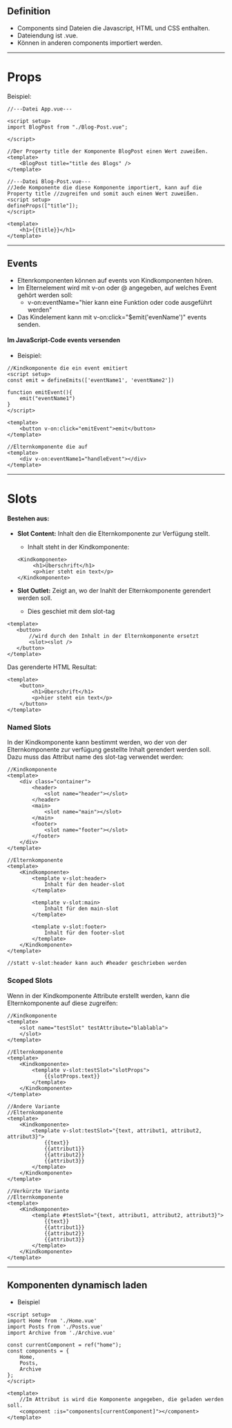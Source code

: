 ## Definition
- Components sind Dateien die Javascript, HTML und CSS enthalten.
- Dateiendung ist .vue.
- Können in anderen components importiert werden.

---

# Props

Beispiel:
```vue
//---Datei App.vue---

<script setup>
import BlogPost from "./Blog-Post.vue"; 

</script>                               

//Der Property title der Komponente BlogPost einen Wert zuweißen.
<template>                              
    <BlogPost title="title des Blogs" />
</template>                             

//---Datei Blog-Post.vue---
//Jede Komponente die diese Komponente importiert, kann auf die Property title //zugreifen und somit auch einen Wert zuweißen.
<script setup>
defineProps(["title"]);
</script>

<template>
    <h1>{{title}}</h1>
</template>
```

---

## Events
- Eltenrkomponenten können auf events von Kindkomponenten hören.
- Im Elternelement wird mit v-on oder @ angegeben, auf welches Event gehört werden soll:
	- v-on:eventName="hier kann eine Funktion oder code ausgeführt werden"
- Das Kindelement kann mit v-on:click="$emit('evenName')" events senden.

#### Im JavaScript-Code events versenden
- Beispiel: 
```vue
//Kindkomponente die ein event emitiert
<script setup>
const emit = defineEmits(['eventName1', 'eventName2'])

function emitEvent(){
	emit("eventName1")
}
</script>

<template>
	<button v-on:click="emitEvent">emit</button>
</template>

//Elternkomponente die auf
<template>
	<div v-on:eventName1="handleEvent"></div>
</template>
```

---

# Slots
#### Bestehen aus:

- **Slot Content:** Inhalt den die Elternkomponente zur Verfügung stellt.
	- Inhalt steht in der Kindkomponente: 
	```vue 
	<Kindkomponente>
		 <h1>Überschrift</h1>
		 <p>hier steht ein text</p>
	</Kindkomponente> 
	 ```

- **Slot Outlet:** Zeigt an, wo der Inahlt der Elternkomponente gerendert werden soll.
	- Dies geschiet mit dem slot-tag
 ```vue
<template>
	<button>
		//wird durch den Inhalt in der Elternkomponente ersetzt
		<slot><slot />
	</button>
</template>
```

Das gerenderte HTML Resultat:
```vue
<template>
	<button>
		<h1>Überschrift</h1>
		<p>hier steht ein text</p>
	</button>
</template>
```

### Named Slots
In der Kindkomponente kann bestimmt werden, wo der von der Elternkomponente zur verfügung gestellte Inhalt gerendert werden soll.
Dazu muss das Attribut name des slot-tag verwendet werden:
```vue
//Kindkomponente
<template>
	<div class="container">
		<header>
			<slot name="header"></slot>
		</header>
		<main>
			<slot name="main"></slot>
		</main>
		<footer>
			<slot name="footer"></slot>
		</footer>
	</div>
</template>

//Elternkomponente
<template>
	<Kindkomponente>
		<template v-slot:header>
			Inhalt für den header-slot
		</template>
		
		<template v-slot:main>
			Inhalt für den main-slot
		</template>
		
		<template v-slot:footer>
			Inhalt für den footer-slot
		</template>
	</Kindkomponente>
</template>

//statt v-slot:header kann auch #header geschrieben werden

```

### Scoped Slots
Wenn in der Kindkomponente Attribute erstellt werden, kann die Elternkomponente auf diese zugreifen:
```vue
//Kindkomponente
<template>
	<slot name="testSlot" testAttribute="blablabla">
	</slot>
</template>

//Elternkomponente
<template>
	<Kindkomponente>
		<template v-slot:testSlot="slotProps">
			{{slotProps.text}}
		</template>
	</Kindkomponente>
</template>

//Andere Variante
//Elternkomponente
<template>
	<Kindkomponente>
		<template v-slot:testSlot="{text, attribut1, attribut2, attribut3}">
			{{text}}
			{{attribut1}}
			{{attribut2}}
			{{attribut3}}
		</template>
	</Kindkomponente>
</template>

//Verkürzte Variante
//Elternkomponente
<template>
	<Kindkomponente>
		<template #testSlot="{text, attribut1, attribut2, attribut3}">
			{{text}}
			{{attribut1}}
			{{attribut2}}
			{{attribut3}}
		</template>
	</Kindkomponente>
</template>
```

---

## Komponenten dynamisch laden
- Beispiel
```vue
<script setup>
import Home from './Home.vue'
import Posts from './Posts.vue'
import Archive from './Archive.vue'

const currentComponent = ref("home");
const components = {
	Home,
	Posts,
	Archive
};
</script>

<template>
	//Im Attribut is wird die Komponente angegeben, die geladen werden soll.
	<component :is="components[currentComponent]"></component>
</template>
```
